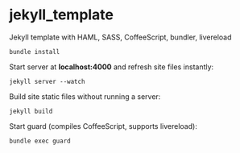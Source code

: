 jekyll_template
===============

Jekyll template with HAML, SASS, CoffeeScript, bundler, livereload


```
bundle install
```
  
Start server at **localhost:4000**
and refresh site files instantly:

```
jekyll server --watch
``` 

Build site static files without running a server:

```
jekyll build
``` 

Start guard (compiles CoffeeScript, supports livereload):

```
bundle exec guard
``` 
